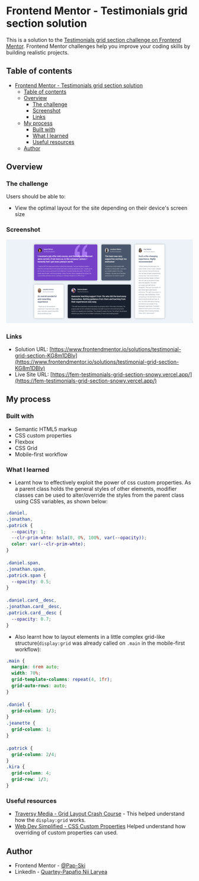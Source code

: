 # Frontend Mentor - Testimonials grid section solution

This is a solution to the [Testimonials grid section challenge on Frontend Mentor](https://www.frontendmentor.io/challenges/testimonials-grid-section-Nnw6J7Un7). Frontend Mentor challenges help you improve your coding skills by building realistic projects.

## Table of contents

- [Frontend Mentor - Testimonials grid section solution](#frontend-mentor---testimonials-grid-section-solution)
  - [Table of contents](#table-of-contents)
  - [Overview](#overview)
    - [The challenge](#the-challenge)
    - [Screenshot](#screenshot)
    - [Links](#links)
  - [My process](#my-process)
    - [Built with](#built-with)
    - [What I learned](#what-i-learned)
    - [Useful resources](#useful-resources)
  - [Author](#author)

## Overview

### The challenge

Users should be able to:

- View the optimal layout for the site depending on their device's screen size

### Screenshot

![Screenshot](./screenshot.jpg)

### Links

- Solution URL: [https://www.frontendmentor.io/solutions/testimonial-grid-section-KG8m1DBlv](https://www.frontendmentor.io/solutions/testimonial-grid-section-KG8m1DBlv)
- Live Site URL: [https://fem-testimonials-grid-section-snowy.vercel.app/](https://fem-testimonials-grid-section-snowy.vercel.app/)

## My process

### Built with

- Semantic HTML5 markup
- CSS custom properties
- Flexbox
- CSS Grid
- Mobile-first workflow

### What I learned

- Learnt how to effectively exploit the power of css custom properties. As a parent class holds the general styles of other elements, modifier classes can be used to alter/override the styles from the parent class using CSS variables, as shown below:

```css
.daniel,
.jonathan,
.patrick {
  --opacity: 1;
  --clr-prim-whte: hsla(0, 0%, 100%, var(--opacity));
  color: var(--clr-prim-whte);
}

.daniel.span,
.jonathan.span,
.patrick.span {
  --opacity: 0.5;
}

.daniel.card__desc,
.jonathan.card__desc,
.patrick.card__desc {
  --opacity: 0.7;
}
```

- Also learnt how to layout elements in a little complex grid-like structure(`display:grid` was already called on `.main` in the mobile-first workflow):

```css
.main {
  margin: 6rem auto;
  width: 70%;
  grid-template-columns: repeat(4, 1fr);
  grid-auto-rows: auto;
}

.daniel {
  grid-column: 1/3;
}
.jeanette {
  grid-column: 1;
}

.patrick {
  grid-column: 2/4;
}
.kira {
  grid-column: 4;
  grid-row: 1/3;
}
```

### Useful resources

- [Traversy Media - Grid Layout Crash Course](https://www.youtube.com/watch?v=jV8B24rSN5o&t=1017s) - This helped understand how the `display:grid` works.
- [Web Dev Simplified - CSS Custom Properties](https://blog.webdevsimplified.com/2020-02/css-custom-properties/) Helped understand how overriding of custom properties can used.

## Author

- Frontend Mentor - [@Pap-Ski](https://www.frontendmentor.io/profile/Pap-Ski)
- LinkedIn - [Quartey-Papafio Nii Laryea](https://www.linkedin.com/in/nii-laryea-quartey-papafio-229440176/)
